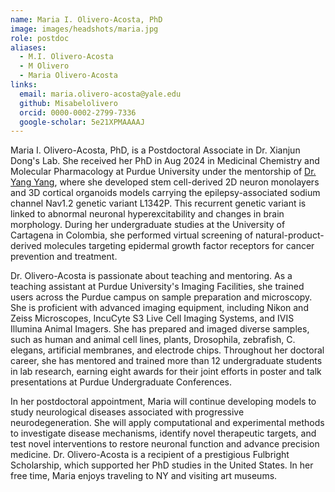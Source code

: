 ```yaml
---
name: Maria I. Olivero-Acosta, PhD
image: images/headshots/maria.jpg
role: postdoc
aliases:
  - M.I. Olivero-Acosta
  - M Olivero
  - Maria Olivero-Acosta
links:
  email: maria.olivero-acosta@yale.edu
  github: Misabelolivero
  orcid: 0000-0002-2799-7336
  google-scholar: 5e21XPMAAAAJ
---
```


Maria I. Olivero-Acosta, PhD, is a Postdoctoral Associate in Dr. Xianjun Dong's Lab. She received her PhD in Aug 2024 in Medicinal Chemistry and Molecular Pharmacology at Purdue University under the mentorship of [Dr. Yang Yang](https://www.yangyanglab.org), where she developed stem cell-derived 2D neuron monolayers and 3D cortical organoids models carrying the epilepsy-associated sodium channel Nav1.2 genetic variant L1342P. This recurrent genetic variant is linked to abnormal neuronal hyperexcitability and changes in brain morphology. During her undergraduate studies at the University of Cartagena in Colombia, she performed virtual screening of natural-product-derived molecules targeting epidermal growth factor receptors for cancer prevention and treatment.
	
Dr. Olivero-Acosta is passionate about teaching and mentoring. As a teaching assistant at Purdue University's Imaging Facilities, she trained users across the Purdue campus on sample preparation and microscopy. She is proficient with advanced imaging equipment, including Nikon and Zeiss Microscopes,  IncuCyte S3 Live Cell Imaging Systems, and IVIS Illumina Animal Imagers. She has prepared and imaged diverse samples, such as human and animal cell lines, plants, Drosophila, zebrafish, C. elegans, artificial membranes, and electrode chips.  Throughout her doctoral career, she has mentored and trained more than 12 undergraduate students in lab research, earning eight awards for their joint efforts in poster and talk presentations at Purdue Undergraduate Conferences.
	
In her postdoctoral appointment, Maria will continue developing models to study neurological diseases associated with progressive neurodegeneration. She will apply computational and experimental methods to investigate disease mechanisms, identify novel therapeutic targets, and test novel interventions to restore neuronal function and advance precision medicine. Dr. Olivero-Acosta is a recipient of a prestigious Fulbright Scholarship, which supported her PhD studies in the United States. In her free time, Maria enjoys traveling to NY and visiting art museums.